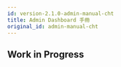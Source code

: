 ```yaml
---
id: version-2.1.0-admin-manual-cht
title: Admin Dashboard 手冊
original_id: admin-manual-cht
---
```


## Work in Progress